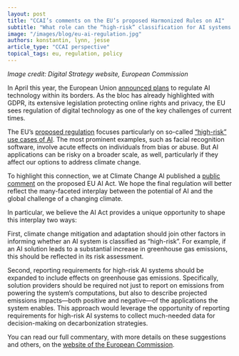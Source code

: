 ```yaml
---
layout: post
title: "CCAI’s comments on the EU’s proposed Harmonized Rules on AI"
subtitle: "What role can the “high-risk” classification for AI systems play in addressing climate change?"
image: "/images/blog/eu-ai-regulation.jpg"
authors: konstantin, lynn, jesse
article_type: "CCAI perspective"
topical_tags: eu, regulation, policy 
---
```


*Image credit: Digital Strategy website, European Commission*

In April this year, the European Union [announced plans](https://www.wired.com/story/europes-proposed-limits-ai-global-consequences/) to regulate AI technology within its borders. As the bloc has already highlighted with GDPR, its extensive legislation protecting online rights and privacy, the EU sees regulation of digital technology as one of the key challenges of current times. 

The EU’s [proposed regulation](https://eur-lex.europa.eu/legal-content/EN/TXT/?qid=1623335154975&uri=CELEX%3A52021PC0206) focuses particularly on so-called [“high-risk” use cases of AI](https://www.wired.com/story/fight-to-define-when-ai-is-high-risk/). The most prominent examples, such as facial recognition software, involve acute effects on individuals from bias or abuse. But AI applications can be risky on a broader scale, as well, particularly if they affect our options to address climate change.

To highlight this connection, we at Climate Change AI published a [public comment](https://ec.europa.eu/info/law/better-regulation/have-your-say/initiatives/12527-Artificial-intelligence-ethical-and-legal-requirements/F2665623_en) on the proposed EU AI Act. We hope the final regulation will better reflect the many-faceted interplay between the potential of AI and the global challenge of a changing climate.

In particular, we believe the AI Act provides a unique opportunity to shape this interplay two ways:

First, climate change mitigation and adaptation should join other factors in informing whether an AI system is classified as “high-risk”. For example, if an AI solution leads to a substantial increase in greenhouse gas emissions, this should be reflected in its risk assessment. 

Second, reporting requirements for high-risk AI systems should be expanded to include effects on greenhouse gas emissions. Specifically, solution providers should be required not just to report on emissions from powering the system’s computations, but also to describe projected emissions impacts—both positive and negative—of the applications the system enables. This approach would leverage the opportunity of reporting requirements for high-risk AI systems to collect much-needed data for decision-making on decarbonization strategies.

You can read our full commentary, with more details on these suggestions and others, on the [website of the European Commission](https://ec.europa.eu/info/law/better-regulation/have-your-say/initiatives/12527-Artificial-intelligence-ethical-and-legal-requirements/F2665623_en). 
